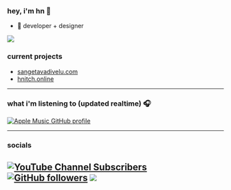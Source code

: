 ### hey, i'm hn 👋

- 🌱 developer + designer                 

![](https://komarev.com/ghpvc/?username=hnitch)
### current projects

* [sangetavadivelu.com](https://sangetavadivelu.com)
* [hnitch.online](https://hnitch.online)
-----------------------------------------------------
### what i'm listening to (updated realtime) 🎧

[![Apple Music GitHub profile](https://music-profile.rayriffy.com/theme/dark.svg?uid=000568.fa0178bfed7a4356a5b20a996b4824a4.1200)](https://github.com/rayriffy/apple-music-github-profile)

-----------------------------------------------------

### socials
[![YouTube Channel Subscribers](https://img.shields.io/youtube/channel/subscribers/UC6OTetJJekudr2dz5PVa-rw?color=8495f3&label=Youtube%3A&logo=youtube&logoColor=8495f3&style=for-the-badge)](https://www.youtube.com/channel/UC6OTetJJekudr2dz5PVa-rw) [![GitHub followers](https://img.shields.io/github/followers/hnitch?color=8495f3&label=Github%3A&logo=github&logoColor=8495f3&style=for-the-badge)](https://github.com/hnitch/) ![](https://dcbadge.vercel.app/api/shield/690729789702537336)
-----------------------------------------------------
